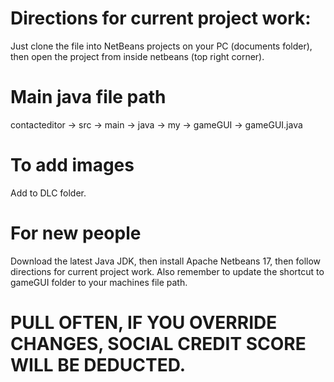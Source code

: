 # Directions for current project work:
Just clone the file into NetBeans projects on your PC (documents folder), then open the project from inside netbeans (top right corner).

# Main java file path
contacteditor -> src -> main -> java -> my -> gameGUI -> gameGUI.java

# To add images
Add to DLC folder.

# For new people
Download the latest Java JDK, then install Apache Netbeans 17, then follow directions for current project work. Also remember to update the shortcut to gameGUI folder 
to your machines file path.

# PULL OFTEN, IF YOU OVERRIDE CHANGES, SOCIAL CREDIT SCORE WILL BE DEDUCTED.
